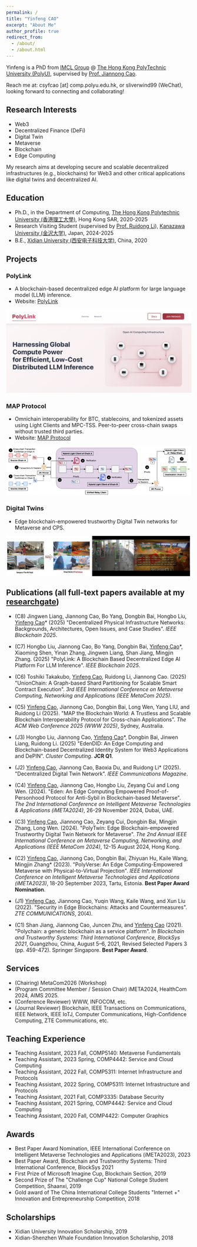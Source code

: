 ```yaml
---
permalink: /
title: "Yinfeng CAO"
excerpt: "About Me"
author_profile: true
redirect_from: 
  - /about/
  - /about.html
---
```


Yinfeng is a PhD from [IMCL Group](https://www4.comp.polyu.edu.hk/~labimcl/index.html) @ [The Hong Kong PolyTechnic University (PolyU)](https://www.polyu.edu.hk/), supervised by [Prof. Jiannong Cao](https://www4.comp.polyu.edu.hk/~csjcao/). 

Reach me at: csyfcao [at] comp.polyu.edu.hk, or sliverwind99 (WeChat), looking forward to connecting and collaborating!

## Research Interests
* Web3
* Decentralized Finance (DeFi)
* Digital Twin
* Metaverse
* Blockchain
* Edge Computing

My research aims at developing secure and scalable decentralized infrastructures (e.g., blockchains) for Web3 and other critical applications like digital twins and decentralized AI.

## Education
* Ph.D., in the Department of Computing, [The Hong Kong Polytechnic University (香港理工大學)](https://www.polyu.edu.hk), Hong Kong SAR, 2020-2025
* Research Visiting Student (supervised by [Prof. Ruidong Li](https://sites.google.com/site/liruidong/)), [Kanazawa University (金沢大学)](http://www.kanazawa-u.ac.jp), Japan, 2024-2025
* B.E., [Xidian University (西安电子科技大学)](https://www.xidian.edu.cn/), China, 2020

## Projects

### PolyLink
* A blockchain-based decentralized edge AI platform for large language model (LLM) inference. 
* Website: [PolyLink](https://polylink.evan.cafe)

![PolyLink](/images/projects/PolyLink.png)

### MAP Protocol
* Omnichain interoperability for BTC, stablecoins, and tokenized assets using Light Clients and MPC-TSS. Peer-to-peer cross-chain swaps without trusted third parties.
* Website: [MAP Protocol](https://www.mapprotocol.io)

![MAP Protocol](/images/projects/MAP.png)

### Digital Twins
* Edge blockchain-empowered trustworthy Digital Twin networks for Metaverse and CPS.

![Digital Twins](/images/projects/DT1.png)

## Publications (all full-text papers available at my [researchgate](https://www.researchgate.net/profile/Yinfeng-Cao-3?ev=hdr_xprf))

* (C8) Jingwen Liang, Jiannong Cao, Bo Yang, Dongbin Bai, Hongbo Liu, <u>Yinfeng Cao</u>* (2025) "Decentralized Physical Infrastructure Networks: Backgrounds, Architectures, Open Issues, and Case Studies". *IEEE Blockchain 2025*.

* (C7) Hongbo Liu, Jiannong Cao, Bo Yang, Dongbin Bai, <u>Yinfeng Cao</u>*, Xiaoming Shen, Yinan Zhang, Jingwen Liang, Shan Jiang, Mingjin Zhang. (2025) "PolyLink: A Blockchain Based Decentralized Edge AI Platform For LLM Inference". *IEEE Blockchain 2025*.

* (C6) Toshiki Takakubo, <u>Yinfeng Cao</u>, Ruidong Li, Jiannong Cao. (2025) "UnionChain: A Graph-based Shard Partitioning for Scalable Smart Contract Execution". *3rd IEEE International Conference on Metaverse Computing, Networking and Applications (IEEE MetaCom 2025)*.

* (C5) <u>Yinfeng Cao</u>, Jiannong Cao, Dongbin Bai, Long Wen, Yang LIU, and Ruidong Li (2025). "MAP the Blockchain World: A Trustless and Scalable Blockchain Interoperability Protocol for Cross-chain Applications". *The ACM Web Conference 2025 (WWW 2025)*, Sydney, Australia.

* (J3) Hongbo Liu, Jiannong Cao, <u>Yinfeng Cao</u>*, Dongbin Bai, Jinwen Liang, Ruidong Li. (2025) "EdenDID: An Edge Computing and Blockchain-based Decentralized Identity System for Web3 Applications and DePIN". *Cluster Computing*. **JCR Q1**.

* (J2) <u>Yinfeng Cao</u>, Jiannong Cao, Baoxia Du, and Ruidong Li* (2025). "Decentralized Digital Twin Network". *IEEE Communications Magazine*.

* (C4) <u>Yinfeng Cao</u>, Jiannong Cao, Hongbo Liu, Zeyang Cui and Long Wen. (2024). "Eden: An Edge Computing Empowered Proof-of-Personhood Protocol for Anti-Sybil in Blockchain-based Metaverse". *The 2nd International Conference on Intelligent Metaverse Technologies & Applications (iMETA2024)*, 26-29 November 2024, Dubai, UAE.

* (C3) <u>Yinfeng Cao</u>, Jiannong Cao, Zeyang Cui, Dongbin Bai, Mingjin Zhang, Long Wen. (2024). "PolyTwin: Edge Blockchain-empowered Trustworthy Digital Twin Network for Metaverse". *The 2nd Annual IEEE International Conference on Metaverse Computing, Networking, and Applications (IEEE MetaCom 2024)*, 12-15 August 2024, Hong Kong.

* (C2) <u>Yinfeng Cao</u>, Jiannong Cao, Dongbin Bai, Zhiyuan Hu, Kaile Wang, Mingjin Zhang* (2023). "PolyVerse: An Edge Computing-Empowered Metaverse with Physical-to-Virtual Projection". *IEEE International Conference on Intelligent Metaverse Technologies and Applications (iMETA2023)*, 18-20 September 2023, Tartu, Estonia. **Best Paper Award Nomination**.

* (J1) <u>Yinfeng Cao</u>, Jiannong Cao, Yuqin Wang, Kaile Wang, and Xun Liu (2022). "Security in Edge Blockchains: Attacks and Countermeasures". *ZTE COMMUNICATIONS*, 20(4).


* (C1) Shan Jiang, Jiannong Cao, Juncen Zhu, and <u>Yinfeng Cao</u> (2021). "Polychain: a generic blockchain as a service platform". *In Blockchain and Trustworthy Systems: Third International Conference, BlockSys 2021*, Guangzhou, China, August 5–6, 2021, Revised Selected Papers 3 (pp. 459-472). Springer Singapore. **Best Paper Award**.


## Services
* (Chairing) MetaCom2026 (Workshop)
* (Program Committee Member / Session Chair) iMETA2024, HealthCom 2024, AIMS 2025.
* (Conference Reviewer) WWW, INFOCOM, etc.
* (Journal Reviewer) Blockchain, IEEE Transactions on Communications, IEEE Network, IEEE IoTJ, Computer Communications, High-Confidence Computing, ZTE Communications, etc.

## Teaching Experience
* Teaching Assistant, 2023 Fall, COMP5140: Metaverse Fundamentals
* Teaching Assistant, 2023 Spring, COMP4442: Service and Cloud Computing
* Teaching Assistant, 2022 Fall, COMP5311: Internet Infrastructure and Protocols
* Teaching Assistant, 2022 Spring, COMP5311: Internet Infrastructure and Protocols
* Teaching Assistant, 2021 Fall, COMP3335: Database Security
* Teaching Assistant, 2021 Spring, COMP4442: Service and Cloud Computing
* Teaching Assistant, 2020 Fall, COMP4422: Computer Graphics


## Awards
* Best Paper Award Nomination, IEEE International Conference on Intelligent Metaverse Technologies and Applications (iMETA2023), 2023
* Best Paper Award, Blockchain and Trustworthy Systems: Third International Conference, BlockSys 2021
* First Prize of Microsoft Imagine Cup, Blockchain Section, 2019
* Second Prize of The "Challenge Cup" National College Student Competition, Shaanxi, 2019
* Gold award of The China International College Students "Internet +" Innovation and Entrepreneurship Competition, 2018

## Scholarships
* Xidian University Innovation Scholarship, 2019
* Xidian-Shenzhen Whale Foundation Innovation Scholarship, 2018
